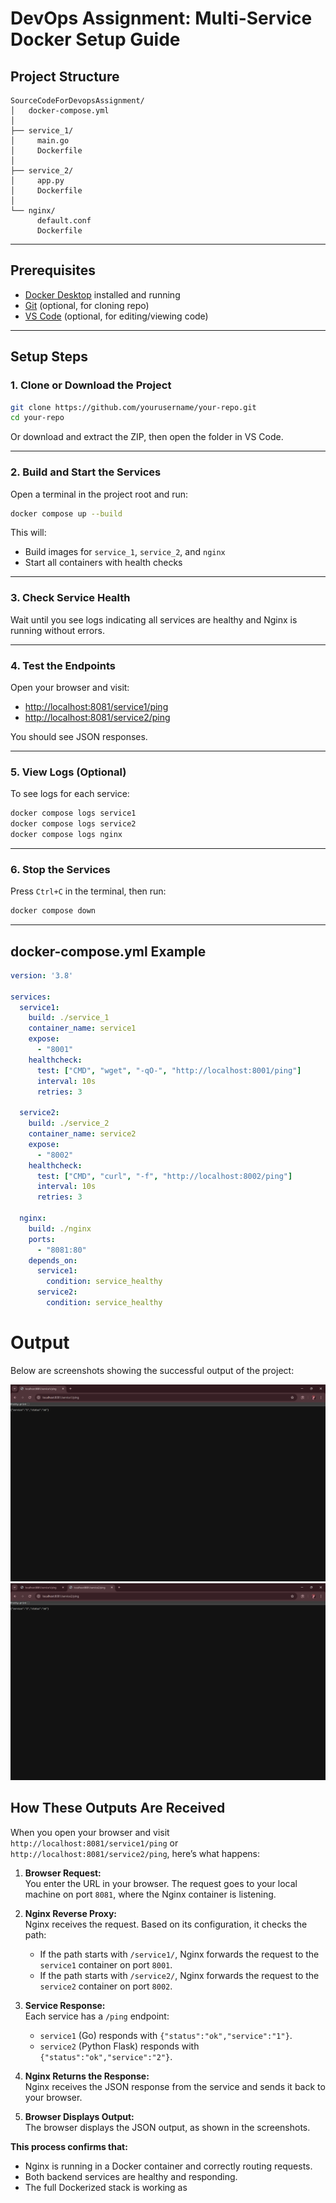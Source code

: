 # DevOps Assignment: Multi-Service Docker Setup Guide

## Project Structure

```
SourceCodeForDevopsAssignment/
│   docker-compose.yml
│
├── service_1/
│     main.go
│     Dockerfile
│
├── service_2/
│     app.py
│     Dockerfile
│
└── nginx/
      default.conf
      Dockerfile
```

---

## Prerequisites

- [Docker Desktop](https://www.docker.com/products/docker-desktop/) installed and running
- [Git](https://git-scm.com/) (optional, for cloning repo)
- [VS Code](https://code.visualstudio.com/) (optional, for editing/viewing code)

---

## Setup Steps

### 1. Clone or Download the Project

```sh
git clone https://github.com/yourusername/your-repo.git
cd your-repo
```
Or download and extract the ZIP, then open the folder in VS Code.

---

### 2. Build and Start the Services

Open a terminal in the project root and run:

```sh
docker compose up --build
```

This will:
- Build images for `service_1`, `service_2`, and `nginx`
- Start all containers with health checks

---

### 3. Check Service Health

Wait until you see logs indicating all services are healthy and Nginx is running without errors.

---

### 4. Test the Endpoints

Open your browser and visit:

- [http://localhost:8081/service1/ping](http://localhost:8081/service1/ping)
- [http://localhost:8081/service2/ping](http://localhost:8081/service2/ping)

You should see JSON responses.

---

### 5. View Logs (Optional)

To see logs for each service:

```sh
docker compose logs service1
docker compose logs service2
docker compose logs nginx
```

---

### 6. Stop the Services

Press `Ctrl+C` in the terminal, then run:

```sh
docker compose down
```

---

## docker-compose.yml Example

```yaml
version: '3.8'

services:
  service1:
    build: ./service_1
    container_name: service1
    expose:
      - "8001"
    healthcheck:
      test: ["CMD", "wget", "-qO-", "http://localhost:8001/ping"]
      interval: 10s
      retries: 3

  service2:
    build: ./service_2
    container_name: service2
    expose:
      - "8002"
    healthcheck:
      test: ["CMD", "curl", "-f", "http://localhost:8002/ping"]
      interval: 10s
      retries: 3

  nginx:
    build: ./nginx
    ports:
      - "8081:80"
    depends_on:
      service1:
        condition: service_healthy
      service2:
        condition: service_healthy
```
# Output

Below are screenshots showing the successful output of the project:

![Service 1 Ping Output](output/Screenshot%20(130).png)
![Service 2 Ping Output](output/Screenshot%20(131).png)

## How These Outputs Are Received

When you open your browser and visit `http://localhost:8081/service1/ping` or `http://localhost:8081/service2/ping`, here’s what happens:

1. **Browser Request:**  
   You enter the URL in your browser. The request goes to your local machine on port `8081`, where the Nginx container is listening.

2. **Nginx Reverse Proxy:**  
   Nginx receives the request. Based on its configuration, it checks the path:
   - If the path starts with `/service1/`, Nginx forwards the request to the `service1` container on port `8001`.
   - If the path starts with `/service2/`, Nginx forwards the request to the `service2` container on port `8002`.

3. **Service Response:**  
   Each service has a `/ping` endpoint:
   - `service1` (Go) responds with `{"status":"ok","service":"1"}`.
   - `service2` (Python Flask) responds with `{"status":"ok","service":"2"}`.

4. **Nginx Returns the Response:**  
   Nginx receives the JSON response from the service and sends it back to your browser.

5. **Browser Displays Output:**  
   The browser displays the JSON output, as shown in the screenshots.

**This process confirms that:**
- Nginx is running in a Docker container and correctly routing requests.
- Both backend services are healthy and responding.
- The full Dockerized stack is working as